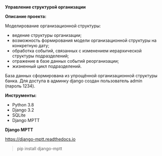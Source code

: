**Управление структурой организации**

**Описание проекта:**

Моделирование организационной структуры:
- ведение структуры организации;
- возможность формирования модели организационной структуры на конкретную дату;
- обработка событий, связанных с изменением иерархической структуры подразделений;
- отражение в базе данных событий реорганизации;
- жизненный цикл подразделений.

База данных сформирована из упрощённой организационной структуры банка. Для доступа в админку django создан
пользователь admin (пароль 1234).

**Инструменты:**

- Python 3.8
- Django 3.2
- SQLite
- Django MPTT

**Django MPTT**

https://django-mptt.readthedocs.io
> pip install django-mptt

